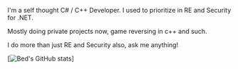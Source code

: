 I'm a self thought C# / C++ Developer. I used to prioritize in RE and Security for .NET.

Mostly doing private projects now, game reversing in c++ and such.

I do more than just RE and Security also, ask me anything!

[![Bed's GitHub stats](https://github-readme-stats.vercel.app/api?username=BedTheGod&show_icons=true&theme=tokyonight)]

<!--
**BedTheGod/BedTheGod** is a ✨ _special_ ✨ repository because its `README.md` (this file) appears on your GitHub profile.

Here are some ideas to get you started:

- 🔭 I’m currently working on ...
- 🌱 I’m currently learning ...
- 👯 I’m looking to collaborate on ...
- 🤔 I’m looking for help with ...
- 💬 Ask me about ...
- 📫 How to reach me: ...
- 😄 Pronouns: ...
- ⚡ Fun fact: ...
-->
